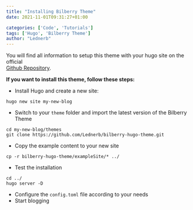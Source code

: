 ```yaml
---
title: "Installing Bilberry Theme"
date: 2021-11-01T09:31:27+01:00

categories: ['Code', 'Tutorials']
tags: ['Hugo', 'Bilberry Theme']
author: "Lednerb"
---
```

You will find all information to setup this theme with your hugo site
on the official <br> [Github Repository](https://github.com/Lednerb/bilberry-hugo-theme).

<!--more-->

__If you want to install this theme, follow these steps:__

- Install Hugo and create a new site:

```plaintext
hugo new site my-new-blog
```

- Switch to your `theme` folder and import the latest version of the Bilberry Theme

```plaintext
cd my-new-blog/themes
git clone https://github.com/Lednerb/bilberry-hugo-theme.git
```

- Copy the example content to your new site

```plaintext
cp -r bilberry-hugo-theme/exampleSite/* ../
```

- Test the installation

```plaintext
cd ../
hugo server -D
```

- Configure the `config.toml` file according to your needs
- Start blogging
